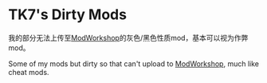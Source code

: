 <body lang="zh">
<h1 lang="en">TK7's Dirty Mods</h1>
<p>我的部分无法上传至<a href="https://modworkshop.net/">ModWorkshop</a>的灰色/黑色性质mod，基本可以视为作弊mod。</p>
<p lang="en">Some of my mods but dirty so that can't upload to <a href="https://modworkshop.net/">ModWorkshop</a>, much like cheat mods.</p>
</body>
